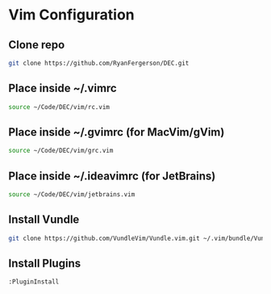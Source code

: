 # Vim Configuration

## Clone repo
``` sh
git clone https://github.com/RyanFergerson/DEC.git
```
## Place inside ~/.vimrc
``` sh
source ~/Code/DEC/vim/rc.vim
```
## Place inside ~/.gvimrc (for MacVim/gVim)
``` sh
source ~/Code/DEC/vim/grc.vim
```
## Place inside ~/.ideavimrc (for JetBrains)
``` sh
source ~/Code/DEC/vim/jetbrains.vim
```
## Install Vundle
``` sh
git clone https://github.com/VundleVim/Vundle.vim.git ~/.vim/bundle/Vundle.vim
```
## Install Plugins
``` vim
:PluginInstall
```
